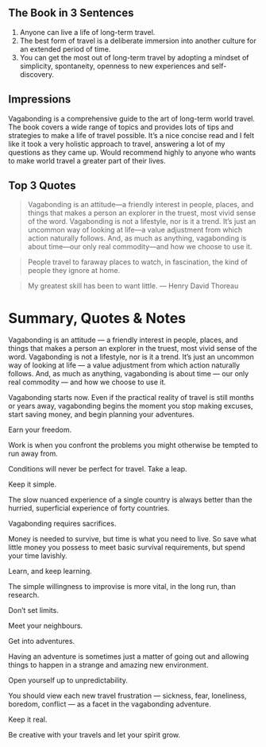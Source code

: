 ## The Book in 3 Sentences
1. Anyone can live a life of long-term travel.
2. The best form of travel is a deliberate immersion into another culture for an extended period of time.
3. You can get the most out of long-term travel by adopting a mindset of simplicity, spontaneity, openness to new experiences and self-discovery.

## Impressions
Vagabonding is a comprehensive guide to the art of long-term world travel. The book covers a wide range of topics and provides lots of tips and strategies to make a life of travel possible. It’s a nice concise read and I felt like it took a very holistic approach to travel, answering a lot of my questions as they came up. Would recommend highly to anyone who wants to make world travel a greater part of their lives.

## Top 3 Quotes
> Vagabonding is an attitude—a friendly interest in people, places, and things that makes a person an explorer in the truest, most vivid sense of the word. Vagabonding is not a lifestyle, nor is it a trend. It’s just an uncommon way of looking at life—a value adjustment from which action naturally follows. And, as much as anything, vagabonding is about time—our only real commodity—and how we choose to use it.

> People travel to faraway places to watch, in fascination, the kind of people they ignore at home.

> My greatest skill has been to want little. — Henry David Thoreau

# Summary, Quotes & Notes
Vagabonding is an attitude — a friendly interest in people, places, and things that makes a person an explorer in the truest, most vivid sense of the word. Vagabonding is not a lifestyle, nor is it a trend. It’s just an uncommon way of looking at life — a value adjustment from which action naturally follows. And, as much as anything, vagabonding is about time — our only real commodity — and how we choose to use it.

Vagabonding starts now. Even if the practical reality of travel is still months or years away, vagabonding begins the moment you stop making excuses, start saving money, and begin planning your adventures.

Earn your freedom.

Work is when you confront the problems you might otherwise be tempted to run away from.

Conditions will never be perfect for travel. Take a leap.

Keep it simple.

The slow nuanced experience of a single country is always better than the hurried, superficial experience of forty countries.

Vagabonding requires sacrifices.

Money is needed to survive, but time is what you need to live. So save what little money you possess to meet basic survival requirements, but spend your time lavishly.

Learn, and keep learning.

The simple willingness to improvise is more vital, in the long run, than research.

Don’t set limits.

Meet your neighbours.

Get into adventures.

Having an adventure is sometimes just a matter of going out and allowing things to happen in a strange and amazing new environment.

Open yourself up to unpredictability.

You should view each new travel frustration — sickness, fear, loneliness, boredom, conflict — as a facet in the vagabonding adventure.

Keep it real.

Be creative with your travels and let your spirit grow.